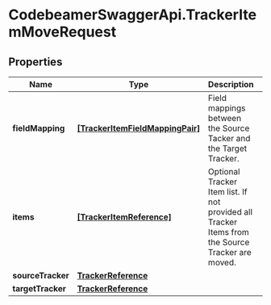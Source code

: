 # CodebeamerSwaggerApi.TrackerItemMoveRequest

## Properties
Name | Type | Description | Notes
------------ | ------------- | ------------- | -------------
**fieldMapping** | [**[TrackerItemFieldMappingPair]**](TrackerItemFieldMappingPair.md) | Field mappings between the Source Tacker and the Target Tracker. | 
**items** | [**[TrackerItemReference]**](TrackerItemReference.md) | Optional Tracker Item list. If not provided all Tracker Items from the Source Tracker are moved. | [optional] 
**sourceTracker** | [**TrackerReference**](TrackerReference.md) |  | 
**targetTracker** | [**TrackerReference**](TrackerReference.md) |  | 

